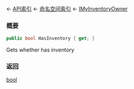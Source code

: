 ← [API索引](Api-Index) ← [命名空间索引](Namespace-Index) ← [IMyInventoryOwner](VRage.Game.ModAPI.Ingame.IMyInventoryOwner)

### 概要

```csharp
public bool HasInventory { get; }
```

Gets whether has inventory

### 返回

[bool](https://docs.microsoft.com/en-us/dotnet/api/System.Boolean?view=netframework-4.6)

